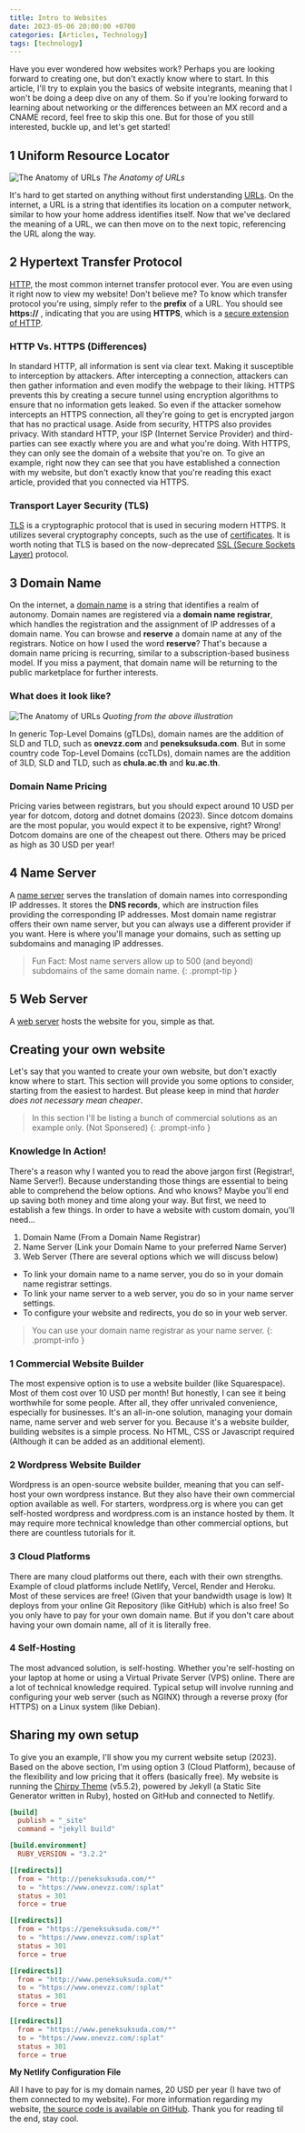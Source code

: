 ```yaml
---
title: Intro to Websites
date: 2023-05-06 20:00:00 +0700
categories: [Articles, Technology]
tags: [technology]
---
```


Have you ever wondered how websites work?
Perhaps you are looking forward to creating one, but don't exactly know where to start.
In this article, I'll try to explain you the basics of website integrants, meaning that I won't be doing a deep dive on any of them.
So if you're looking forward to learning about networking or the differences between an MX record and a CNAME record,
feel free to skip this one. But for those of you still interested, buckle up, and let's get started!

## 1 Uniform Resource Locator

![The Anatomy of URLs](/assets/img/illustrations/url.png)
_The Anatomy of URLs_

It's hard to get started on anything without first understanding [URLs](https://en.wikipedia.org/wiki/URL).
On the internet, a URL is a string that identifies its location on a computer network,
similar to how your home address identifies itself. Now that we've declared the meaning of a URL,
we can then move on to the next topic, referencing the URL along the way.

## 2 Hypertext Transfer Protocol

[HTTP](https://en.wikipedia.org/wiki/HTTP), the most common internet transfer protocol ever.
You are even using it right now to view my website!
Don't believe me? To know which transfer protocol you're using, simply refer to the **prefix** of a URL.
You should see **https://** , indicating that you are using **HTTPS**,
which is a [secure extension of HTTP](https://en.wikipedia.org/wiki/HTTPS).

### HTTP Vs. HTTPS (Differences)

In standard HTTP, all information is sent via clear text. Making it susceptible to interception by attackers.
After intercepting a connection, attackers can then gather information and even modify the webpage to their liking.
HTTPS prevents this by creating a secure tunnel using encryption algorithms to ensure that no information gets leaked.
So even if the attacker somehow intercepts an HTTPS connection,
all they're going to get is encrypted jargon that has no practical usage. Aside from security,
HTTPS also provides privacy. With standard HTTP, your ISP (Internet Service Provider) and third-parties can see
exactly where you are and what you're doing. With HTTPS, they can only see the domain of a website that you're on.
To give an example, right now they can see that you have established a connection with my website,
but don't exactly know that you're reading this exact article, provided that you connected via HTTPS.

### Transport Layer Security (TLS)

[TLS](https://en.wikipedia.org/wiki/Transport_Layer_Security) is a cryptographic protocol that is used in securing modern HTTPS.
It utilizes several cryptography concepts, such as the use of [certificates](https://en.wikipedia.org/wiki/Public_key_certificate).
It is worth noting that TLS is based on the now-deprecated
[SSL (Secure Sockets Layer)](https://en.wikipedia.org/wiki/Secure_Sockets_Layer) protocol.

## 3 Domain Name

On the internet, a [domain name](https://en.wikipedia.org/wiki/Domain_name) is a string that identifies a realm of autonomy.
Domain names are registered via a **domain name registrar**,
which handles the registration and the assignment of IP addresses of a domain name.
You can browse and **reserve** a domain name at any of the registrars. Notice on how I used the word **reserve**?
That's because a domain name pricing is recurring, similar to a subscription-based business model.
If you miss a payment, that domain name will be returning to the public marketplace for further interests.

### What does it look like?

![The Anatomy of URLs](/assets/img/illustrations/url.png)
_Quoting from the above illustration_

In generic Top-Level Domains (gTLDs), domain names are the addition of SLD and TLD, such as **onevzz.com** and **peneksuksuda.com**.
But in some country code Top-Level Domains (ccTLDs), domain names are the addition of 3LD, SLD and TLD,
such as **chula.ac.th** and **ku.ac.th**.

### Domain Name Pricing

Pricing varies between registrars, but you should expect around 10 USD per year for dotcom, dotorg and dotnet domains (2023).
Since dotcom domains are the most popular, you would expect it to be expensive, right?
Wrong! Dotcom domains are one of the cheapest out there. Others may be priced as high as 30 USD per year!

## 4 Name Server

A [name server](https://en.wikipedia.org/wiki/Domain_Name_System)
serves the translation of domain names into corresponding IP addresses.
It stores the **DNS records**, which are instruction files providing the corresponding IP addresses.
Most domain name registrar offers their own name server, but you can always use a different provider if you want.
Here is where you'll manage your domains, such as setting up subdomains and managing IP addresses.

> Fun Fact: Most name servers allow up to 500 (and beyond) subdomains of the same domain name.
{: .prompt-tip }

## 5 Web Server

A [web server](https://en.wikipedia.org/wiki/Web_server) hosts the website for you, simple as that.

## Creating your own website

Let's say that you wanted to create your own website, but don't exactly know where to start.
This section will provide you some options to consider, starting from the easiest to hardest.
But please keep in mind that *harder does not necessary mean cheaper*.

> In this section I'll be listing a bunch of commercial solutions as an example only. (Not Sponsered)
{: .prompt-info }

### Knowledge In Action!

There's a reason why I wanted you to read the above jargon first (Registrar!, Name Server!).
Because understanding those things are essential to being able to comprehend the below options.
And who knows? Maybe you'll end up saving both money and time along your way.
But first, we need to establish a few things. In order to have a website with custom domain, you'll need...

1. Domain Name (From a Domain Name Registrar)
2. Name Server (Link your Domain Name to your preferred Name Server)
3. Web Server (There are several options which we will discuss below)

- To link your domain name to a name server, you do so in your domain name registrar settings.
- To link your name server to a web server, you do so in your name server settings.
- To configure your website and redirects, you do so in your web server.

> You can use your domain name registrar as your name server.
{: .prompt-info }

### 1 Commercial Website Builder

The most expensive option is to use a website builder (like Squarespace).
Most of them cost over 10 USD per month! But honestly, I can see it being worthwhile for some people.
After all, they offer unrivaled convenience, especially for businesses.
It's an all-in-one solution, managing your domain name, name server and web server for you.
Because it's a website builder, building websites is a simple process.
No HTML, CSS or Javascript required (Although it can be added as an additional element).

### 2 Wordpress Website Builder

Wordpress is an open-source website builder, meaning that you can self-host your own wordpress instance.
But they also have their own commercial option available as well.
For starters, wordpress.org is where you can get self-hosted wordpress and wordpress.com is an instance hosted by them.
It may require more technical knowledge than other commercial options, but there are countless tutorials for it.

### 3 Cloud Platforms

There are many cloud platforms out there, each with their own strengths.
Example of cloud platforms include Netlify, Vercel, Render and Heroku.
Most of these services are free! (Given that your bandwidth usage is low)
It deploys from your online Git Repository (like GitHub) which is also free!
So you only have to pay for your own domain name.
But if you don't care about having your own domain name, all of it is literally free.

### 4 Self-Hosting

The most advanced solution, is self-hosting. Whether you're self-hosting on your laptop at home or
using a Virtual Private Server (VPS) online. There are a lot of technical knowledge required.
Typical setup will involve running and configuring your web server (such as NGINX)
through a reverse proxy (for HTTPS) on a Linux system (like Debian).

## Sharing my own setup

To give you an example, I'll show you my current website setup (2023).
Based on the above section, I'm using option 3 (Cloud Platform),
because of the flexibility and low pricing that it offers (basically free).
My website is running the [Chirpy Theme](https://github.com/cotes2020/jekyll-theme-chirpy) (v5.5.2),
powered by Jekyll (a Static Site Generator written in Ruby), hosted on GitHub and connected to Netlify.

```toml
[build]
  publish = "_site"
  command = "jekyll build"

[build.environment]
  RUBY_VERSION = "3.2.2"

[[redirects]]
  from = "http://peneksuksuda.com/*"
  to = "https://www.onevzz.com/:splat"
  status = 301
  force = true

[[redirects]]
  from = "https://peneksuksuda.com/*"
  to = "https://www.onevzz.com/:splat"
  status = 301
  force = true

[[redirects]]
  from = "http://www.peneksuksuda.com/*"
  to = "https://www.onevzz.com/:splat"
  status = 301
  force = true

[[redirects]]
  from = "https://www.peneksuksuda.com/*"
  to = "https://www.onevzz.com/:splat"
  status = 301
  force = true
```
**My Netlify Configuration File**

All I have to pay for is my domain names, 20 USD per year (I have two of them connected to my website).
For more information regarding my website, [the source code is available on GitHub](https://github.com/onevzz/onevzz.com).
Thank you for reading til the end, stay cool.
